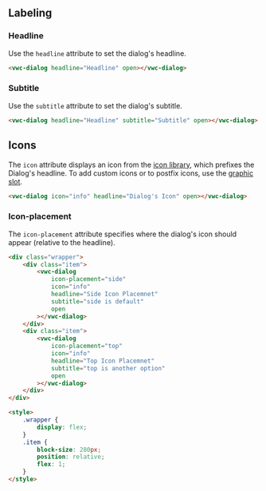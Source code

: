 ## Labeling

### Headline

Use the `headline` attribute to set the dialog's headline.

```html preview 230px
<vwc-dialog headline="Headline" open></vwc-dialog>
```

### Subtitle

Use the `subtitle` attribute to set the dialog's subtitle.

```html preview 230px
<vwc-dialog headline="Headline" subtitle="Subtitle" open></vwc-dialog>
```

## Icons

The `icon` attribute displays an icon from the [icon library](/icons/icons-gallery), which prefixes the Dialog's headline.
To add custom icons or to postfix icons, use the [graphic slot](/components/dialog/code/#slots).

```html preview 230px
<vwc-dialog icon="info" headline="Dialog's Icon" open></vwc-dialog>
```

### Icon-placement

The `icon-placement` attribute specifies where the dialog's icon should appear (relative to the headline).

```html preview 290px
<div class="wrapper">
	<div class="item">
		<vwc-dialog
			icon-placement="side"
			icon="info"
			headline="Side Icon Placemnet"
			subtitle="side is default"
			open
		></vwc-dialog>
	</div>
	<div class="item">
		<vwc-dialog
			icon-placement="top"
			icon="info"
			headline="Top Icon Placemnet"
			subtitle="top is another option"
			open
		></vwc-dialog>
	</div>
</div>

<style>
	.wrapper {
		display: flex;
	}
	.item {
		block-size: 280px;
		position: relative;
		flex: 1;
	}
</style>
```
